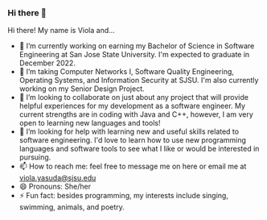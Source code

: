 ### Hi there 👋
Hi there! My name is Viola and...

- 🔭 I’m currently working on earning my Bachelor of Science in Software Engineering at San Jose State University. I'm expected to graduate in December 2022.
- 🌱 I’m taking Computer Networks I, Software Quality Engineering, Operating Systems, and Information Security at SJSU. I'm also currently working on my Senior Design Project.
- 👯 I’m looking to collaborate on just about any project that will provide helpful experiences for my development as a software engineer. My current strengths are in coding
     with Java and C++, however, I am very open to learning new languages and tools!
- 🤔 I’m looking for help with learning new and useful skills related to software engineering. I'd love to learn how to use new programming languages and software tools to see 
      what I like or would be interested in pursuing.
- 📫 How to reach me: feel free to message me on here or email me at viola.yasuda@sjsu.edu
- 😄 Pronouns: She/her
- ⚡ Fun fact: besides programming, my interests include singing, swimming, animals, and poetry.
<!--
Hi there! My name is Viola and...

- 🔭 I’m currently working on earning my Bachelor of Science in Software Engineering at San Jose State University.
- 🌱 I’m currently learning Data Structures and Algorithms, Programming Paradigms, Software Engineering Process Management, Computer and Human Interaction, and SE II at SJSU.
- 👯 I’m looking to collaborate on just about any project that will provide helpful experiences for my development as a software engineer. My current strengths are in coding
     with Java and C++, however, I am very open to learning new languages and tools!
- 🤔 I’m looking for help with learning new and useful skills related to software engineering. I'd love to learn how to use new programming languages and software tools to see 
      what I like or would be interested in pursuing.
- 📫 How to reach me: feel free to message me on here or email me at viola.yasuda@sjsu.edu
- 😄 Pronouns: She/her
- ⚡ Fun fact: besides programming, my interests include singing, swimming, animals, and poetry.
-->
